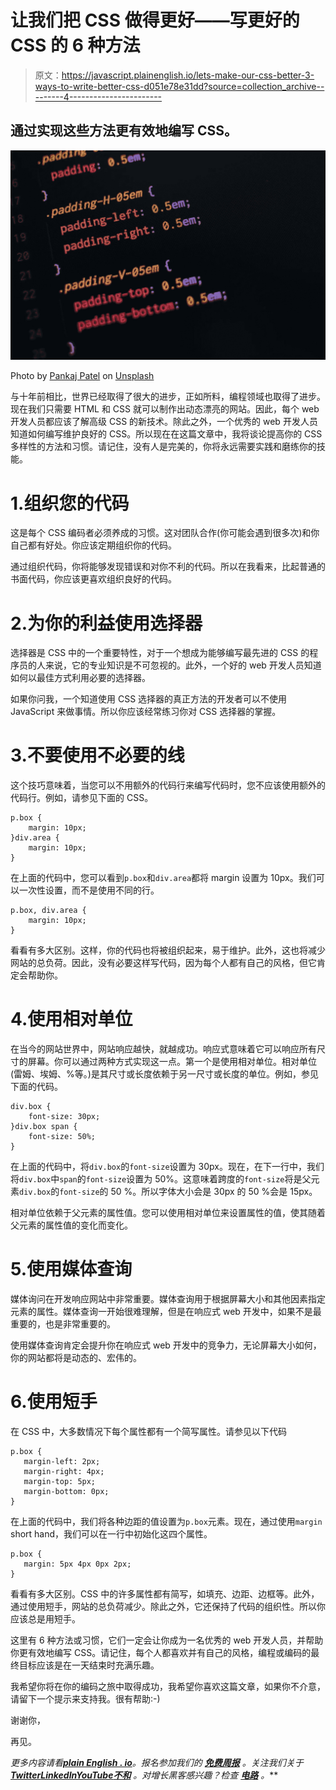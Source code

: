 # 让我们把 CSS 做得更好——写更好的 CSS 的 6 种方法

> 原文：<https://javascript.plainenglish.io/lets-make-our-css-better-3-ways-to-write-better-css-d051e78e31dd?source=collection_archive---------4----------------------->

## 通过实现这些方法更有效地编写 CSS。

![](img/d968fa73363de9345773062b3cdef26b.png)

Photo by [Pankaj Patel](https://unsplash.com/@pankajpatel?utm_source=unsplash&utm_medium=referral&utm_content=creditCopyText) on [Unsplash](https://unsplash.com/s/photos/css?utm_source=unsplash&utm_medium=referral&utm_content=creditCopyText)

与十年前相比，世界已经取得了很大的进步，正如所料，编程领域也取得了进步。现在我们只需要 HTML 和 CSS 就可以制作出动态漂亮的网站。因此，每个 web 开发人员都应该了解高级 CSS 的新技术。除此之外，一个优秀的 web 开发人员知道如何编写维护良好的 CSS。所以现在在这篇文章中，我将谈论提高你的 CSS 多样性的方法和习惯。请记住，没有人是完美的，你将永远需要实践和磨练你的技能。

# 1.组织您的代码

这是每个 CSS 编码者必须养成的习惯。这对团队合作(你可能会遇到很多次)和你自己都有好处。你应该定期组织你的代码。

通过组织代码，你将能够发现错误和对你不利的代码。所以在我看来，比起普通的书面代码，你应该更喜欢组织良好的代码。

# 2.为你的利益使用选择器

选择器是 CSS 中的一个重要特性，对于一个想成为能够编写最先进的 CSS 的程序员的人来说，它的专业知识是不可忽视的。此外，一个好的 web 开发人员知道如何以最佳方式利用必要的选择器。

如果你问我，一个知道使用 CSS 选择器的真正方法的开发者可以不使用 JavaScript 来做事情。所以你应该经常练习你对 CSS 选择器的掌握。

# 3.不要使用不必要的线

这个技巧意味着，当您可以不用额外的代码行来编写代码时，您不应该使用额外的代码行。例如，请参见下面的 CSS。

```
p.box {
    margin: 10px;
}div.area {
    margin: 10px;
} 
```

在上面的代码中，您可以看到`p.box`和`div.area`都将 margin 设置为 10px。我们可以一次性设置，而不是使用不同的行。

```
p.box, div.area {
    margin: 10px;
}
```

看看有多大区别。这样，你的代码也将被组织起来，易于维护。此外，这也将减少网站的总负荷。因此，没有必要这样写代码，因为每个人都有自己的风格，但它肯定会帮助你。

# 4.使用相对单位

在当今的网站世界中，网站响应越快，就越成功。响应式意味着它可以响应所有尺寸的屏幕。你可以通过两种方式实现这一点。第一个是使用相对单位。相对单位(雷姆、埃姆、%等。)是其尺寸或长度依赖于另一尺寸或长度的单位。例如，参见下面的代码。

```
div.box {
    font-size: 30px;
}div.box span {
    font-size: 50%;
}
```

在上面的代码中，将`div.box`的`font-size`设置为 30px。现在，在下一行中，我们将`div.box`中`span`的`font-size`设置为 50%。这意味着跨度的`font-size`将是父元素`div.box`的`font-size`的 50 %。所以字体大小会是 30px 的 50 %会是 15px。

相对单位依赖于父元素的属性值。您可以使用相对单位来设置属性的值，使其随着父元素的属性值的变化而变化。

# 5.使用媒体查询

媒体询问在开发响应网站中非常重要。媒体查询用于根据屏幕大小和其他因素指定元素的属性。媒体查询一开始很难理解，但是在响应式 web 开发中，如果不是最重要的，也是非常重要的。

使用媒体查询肯定会提升你在响应式 web 开发中的竞争力，无论屏幕大小如何，你的网站都将是动态的、宏伟的。

# 6.使用短手

在 CSS 中，大多数情况下每个属性都有一个简写属性。请参见以下代码

```
p.box {
   margin-left: 2px;
   margin-right: 4px;
   margin-top: 5px;
   margin-bottom: 0px;
}
```

在上面的代码中，我们将各种边距的值设置为`p.box`元素。现在，通过使用`margin` short hand，我们可以在一行中初始化这四个属性。

```
p.box {
   margin: 5px 4px 0px 2px;
}
```

看看有多大区别。CSS 中的许多属性都有简写，如填充、边距、边框等。此外，通过使用短手，网站的总负荷减少。除此之外，它还保持了代码的组织性。所以你应该总是用短手。

这里有 6 种方法或习惯，它们一定会让你成为一名优秀的 web 开发人员，并帮助你更有效地编写 CSS。请记住，每个人都喜欢并有自己的风格，编程或编码的最终目标应该是在一天结束时充满乐趣。

我希望你将在你的编码之旅中取得成功，我希望你喜欢这篇文章，如果你不介意，请留下一个提示来支持我。很有帮助:-)

谢谢你，

再见。

*更多内容请看*[***plain English . io***](https://plainenglish.io/)*。报名参加我们的* [***免费周报***](http://newsletter.plainenglish.io/) *。关注我们关于*[***Twitter***](https://twitter.com/inPlainEngHQ)[***LinkedIn***](https://www.linkedin.com/company/inplainenglish/)*[***YouTube***](https://www.youtube.com/channel/UCtipWUghju290NWcn8jhyAw)*[***不和***](https://discord.gg/GtDtUAvyhW) *。对增长黑客感兴趣？检查* [***电路***](https://circuit.ooo/) *。***